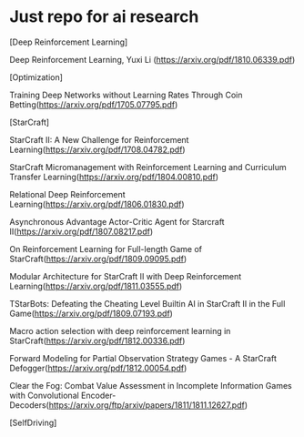 # Just repo for ai research
[Deep Reinforcement Learning]

Deep Reinforcement Learning, Yuxi Li (https://arxiv.org/pdf/1810.06339.pdf)



[Optimization]

Training Deep Networks without Learning Rates Through Coin Betting(https://arxiv.org/pdf/1705.07795.pdf)


[StarCraft]

StarCraft II: A New Challenge for Reinforcement Learning(https://arxiv.org/pdf/1708.04782.pdf)

StarCraft Micromanagement with Reinforcement Learning and Curriculum Transfer Learning(https://arxiv.org/pdf/1804.00810.pdf)

Relational Deep Reinforcement Learning(https://arxiv.org/pdf/1806.01830.pdf)

Asynchronous Advantage Actor-Critic Agent for Starcraft II(https://arxiv.org/pdf/1807.08217.pdf)

On Reinforcement Learning for Full-length Game of StarCraft(https://arxiv.org/pdf/1809.09095.pdf)

Modular Architecture for StarCraft II with Deep Reinforcement Learning(https://arxiv.org/pdf/1811.03555.pdf)

TStarBots: Defeating the Cheating Level Builtin AI in StarCraft II in the Full Game(https://arxiv.org/pdf/1809.07193.pdf)

Macro action selection with deep reinforcement learning in StarCraft(https://arxiv.org/pdf/1812.00336.pdf)

Forward Modeling for Partial Observation Strategy Games - A StarCraft Defogger(https://arxiv.org/pdf/1812.00054.pdf)

Clear the Fog: Combat Value Assessment in Incomplete Information Games with Convolutional Encoder-Decoders(https://arxiv.org/ftp/arxiv/papers/1811/1811.12627.pdf)


[SelfDriving]

